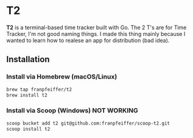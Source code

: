 # T2

**T2** is a terminal-based time tracker built with Go.
The 2 T's are for Time Tracker, I'm not good naming things.
I made this thing mainly because I wanted to learn how to 
realese an app for distribution (bad idea).


## Installation

### Install via Homebrew (macOS/Linux)
```bash
brew tap franpfeiffer/t2
brew install t2
```

### Install via Scoop (Windows) NOT WORKING
```bash
scoop bucket add t2 git@github.com:franpfeiffer/scoop-t2.git
scoop install t2
```

